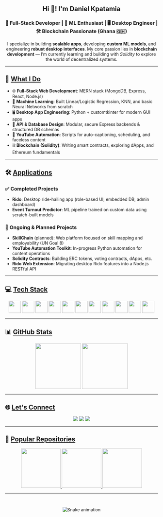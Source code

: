 <h2 align="center">Hi 👋! I'm <strong>Daniel Kpatamia</strong></h2>
<h3 align="center">🚀 Full-Stack Developer | 🧠 ML Enthusiast | 🖥️ Desktop Engineer | 🛠️ Blockchain Passionate (Ghana 🇬🇭)</h3>

<p align="center">
  I specialize in building <strong>scalable apps</strong>, developing <strong>custom ML models</strong>, and engineering <strong>robust desktop interfaces</strong>.  
  My core passion lies in <strong>blockchain development</strong> — I’m currently learning and building with <em>Solidity</em> to explore the world of decentralized systems.
</p>

---

## 🧠 <ins>What I Do</ins>

<ul>
  <li>🌐 <strong>Full-Stack Web Development</strong>: MERN stack (MongoDB, Express, React, Node.js)</li>
  <li>🤖 <strong>Machine Learning</strong>: Built Linear/Logistic Regression, KNN, and basic Neural Networks from scratch</li>
  <li>🖥️ <strong>Desktop App Engineering</strong>: Python + customtkinter for modern GUI apps</li>
  <li>🔐 <strong>API & Database Design</strong>: Modular, secure Express backends & structured DB schemas</li>
  <li>🎥 <strong>YouTube Automation</strong>: Scripts for auto-captioning, scheduling, and faceless content</li>
  <li>⛓️ <strong>Blockchain (Solidity)</strong>: Writing smart contracts, exploring dApps, and Ethereum fundamentals</li>
</ul>

---

## 🛠️ <ins>Applications</ins>

### ✅ <strong>Completed Projects</strong>
<ul>
  <li><strong>Rido</strong>: Desktop ride-hailing app (role-based UI, embedded DB, admin dashboard)</li>
  <li><strong>Event Turnout Predictor</strong>: ML pipeline trained on custom data using scratch-built models</li>
</ul>

### 🚧 <strong>Ongoing & Planned Projects</strong>
<ul>
  <li><strong>SkillChain</strong> (planned): Web platform focused on skill mapping and employability (UN Goal 8)</li>
  <li><strong>YouTube Automation Toolkit</strong>: In-progress Python automation for content operations</li>
  <li><strong>Solidity Contracts</strong>: Building ERC tokens, voting contracts, dApps, etc.</li>
  <li><strong>Rido Web Extension</strong>: Migrating desktop Rido features into a Node.js RESTful API</li>
</ul>

---

## 💻 <ins>Tech Stack</ins>

<div align="center">
  <img src="https://cdn.jsdelivr.net/gh/devicons/devicon/icons/python/python-original.svg" height="40" />
  <img src="https://cdn.jsdelivr.net/gh/devicons/devicon/icons/java/java-original.svg" height="40" />
  <img src="https://cdn.jsdelivr.net/gh/devicons/devicon/icons/javascript/javascript-original.svg" height="40" />
  <img src="https://cdn.jsdelivr.net/gh/devicons/devicon/icons/react/react-original.svg" height="40" />
  <img src="https://cdn.jsdelivr.net/gh/devicons/devicon/icons/solidity/solidity-original.svg" height="40" />
  <img src="https://cdn.jsdelivr.net/gh/devicons/devicon/icons/nodejs/nodejs-original.svg" height="40" />
  <img src="https://cdn.jsdelivr.net/gh/devicons/devicon/icons/express/express-original.svg" height="40" />
  <img src="https://cdn.jsdelivr.net/gh/devicons/devicon/icons/mysql/mysql-original.svg" height="40" />
  <img src="https://cdn.jsdelivr.net/gh/devicons/devicon/icons/html5/html5-original.svg" height="40" />
  <img src="https://cdn.jsdelivr.net/gh/devicons/devicon/icons/css3/css3-original.svg" height="40" />
  <img src="https://cdn.jsdelivr.net/gh/devicons/devicon/icons/tailwindcss/tailwindcss-plain.svg" height="40" />
</div>

---

## 📊 <ins>GitHub Stats</ins>

<div align="center">
  <img src="https://github-readme-stats.vercel.app/api?username=Logic-gate-sys&show_icons=true&theme=dracula&hide_border=false" height="150" />
  <img src="https://github-readme-stats.vercel.app/api/top-langs?username=Logic-gate-sys&layout=compact&langs_count=10&theme=dracula&hide_border=false" height="150" />
</div>

---

## 🌐 <ins>Let's Connect</ins>

<div align="center">
  <a href="https://www.youtube.com/@yourchannel"><img src="https://img.shields.io/badge/Youtube-FF0000?style=for-the-badge&logo=youtube&logoColor=white" /></a>
  <a href="mailto:daniel.kpatamia15@gmail.com"><img src="https://img.shields.io/badge/Gmail-D14836?style=for-the-badge&logo=gmail&logoColor=white" /></a>
  <a href="https://www.linkedin.com/in/daniel-kpatamia-a45558246"><img src="https://img.shields.io/badge/LinkedIn-0077B5?style=for-the-badge&logo=linkedin&logoColor=white" /></a>
</div>

---

## 📂 <ins>Popular Repositories</ins>

<div align="center">
  <a href="https://github.com/Logic-gate-sys/my-python-programs">
    <img src="https://github-readme-stats.vercel.app/api/pin/?username=Logic-gate-sys&repo=my-python-programs&theme=dracula" height="130" />
  </a>
  <a href="https://github.com/Logic-gate-sys/Price-prediction-model">
    <img src="https://github-readme-stats.vercel.app/api/pin/?username=Logic-gate-sys&repo=Price-prediction-model&theme=dracula" height="130" />
  </a>
  <a href="https://github.com/Logic-gate-sys/Portfolio-Website">
    <img src="https://github-readme-stats.vercel.app/api/pin/?username=Logic-gate-sys&repo=Portfolio-Website&theme=dracula" height="130" />
  </a>
</div>

---

<br clear="both">

<p align="center">
  <img src="https://raw.githubusercontent.com/maurodesouza/maurodesouza/output/snake.svg" alt="Snake animation" />
</p>

